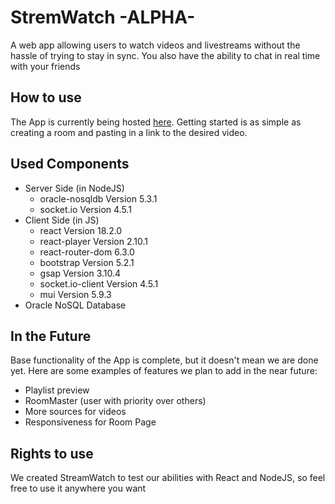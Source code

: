 # StremWatch -ALPHA-
A web app allowing users to watch videos and livestreams without the hassle of trying to stay in sync. You also have the ability to chat in real time with your friends
## How to use
The App is currently being hosted [here](http://130.61.120.243/). Getting started is as simple as creating a room and pasting in a link to the desired video.
## Used Components
- Server Side (in NodeJS)
  - oracle-nosqldb Version 5.3.1
  - socket.io Version 4.5.1
- Client Side (in JS)
  - react Version 18.2.0
  - react-player Version 2.10.1
  - react-router-dom 6.3.0
  - bootstrap Version 5.2.1
  - gsap Version 3.10.4
  - socket.io-client Version 4.5.1
  - mui Version 5.9.3
- Oracle NoSQL Database
## In the Future
Base functionality of the App is complete, but it doesn't mean we are done yet. Here are some examples of features we plan to add in the near future:
- Playlist preview
- RoomMaster (user with priority over others)
- More sources for videos
- Responsiveness for Room Page
## Rights to use
We created StreamWatch to test our abilities with React and NodeJS, so feel free to use it anywhere you want
